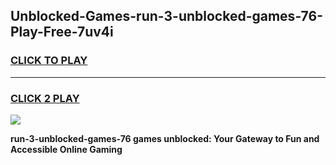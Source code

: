 
## Unblocked-Games-run-3-unblocked-games-76-Play-Free-7uv4i
<h3>
<a href="https://premium76.site?title=run-3-unblocked-games-76&ref=18A1">CLICK TO PLAY</a></h3>
<hr>

<h3>
<a href="https://premium76.site?title=run-3-unblocked-games-76&ref=18A1">CLICK 2 PLAY</a>
  
</h3>

<a href="https://premium76.site?title=run-3-unblocked-games-76&ref=18A1"><img src="https://clearcache.store/games.png"></a>


**run-3-unblocked-games-76 games unblocked: Your Gateway to Fun and Accessible Online Gaming**

